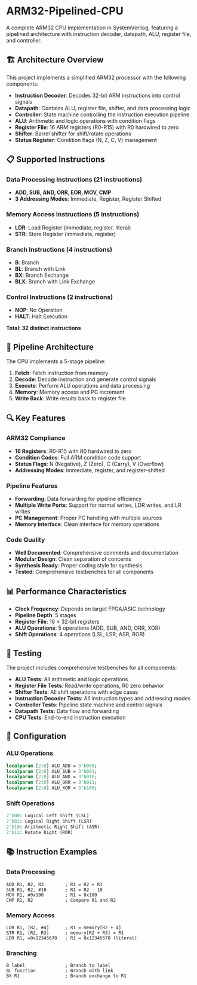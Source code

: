 # ARM32-Pipelined-CPU

A complete ARM32 CPU implementation in SystemVerilog, featuring a pipelined architecture with instruction decoder, datapath, ALU, register file, and controller.

## 🏗️ Architecture Overview

This project implements a simplified ARM32 processor with the following components:

- **Instruction Decoder**: Decodes 32-bit ARM instructions into control signals
- **Datapath**: Contains ALU, register file, shifter, and data processing logic
- **Controller**: State machine controlling the instruction execution pipeline
- **ALU**: Arithmetic and logic operations with condition flags
- **Register File**: 16 ARM registers (R0-R15) with R0 hardwired to zero
- **Shifter**: Barrel shifter for shift/rotate operations
- **Status Register**: Condition flags (N, Z, C, V) management

## 📋 Supported Instructions

### Data Processing Instructions (21 instructions)
- **ADD, SUB, AND, ORR, EOR, MOV, CMP**
- **3 Addressing Modes**: Immediate, Register, Register Shifted

### Memory Access Instructions (5 instructions)
- **LDR**: Load Register (immediate, register, literal)
- **STR**: Store Register (immediate, register)

### Branch Instructions (4 instructions)
- **B**: Branch
- **BL**: Branch with Link
- **BX**: Branch Exchange
- **BLX**: Branch with Link Exchange

### Control Instructions (2 instructions)
- **NOP**: No Operation
- **HALT**: Halt Execution

**Total: 32 distinct instructions**

## 🔧 Pipeline Architecture

The CPU implements a 5-stage pipeline:

1. **Fetch**: Fetch instruction from memory
2. **Decode**: Decode instruction and generate control signals
3. **Execute**: Perform ALU operations and data processing
4. **Memory**: Memory access and PC increment
5. **Write Back**: Write results back to register file

## 🔍 Key Features

### ARM32 Compliance
- **16 Registers**: R0-R15 with R0 hardwired to zero
- **Condition Codes**: Full ARM condition code support
- **Status Flags**: N (Negative), Z (Zero), C (Carry), V (Overflow)
- **Addressing Modes**: Immediate, register, and register-shifted

### Pipeline Features
- **Forwarding**: Data forwarding for pipeline efficiency
- **Multiple Write Ports**: Support for normal writes, LDR writes, and LR writes
- **PC Management**: Proper PC handling with multiple sources
- **Memory Interface**: Clean interface for memory operations

### Code Quality
- **Well Documented**: Comprehensive comments and documentation
- **Modular Design**: Clean separation of concerns
- **Synthesis Ready**: Proper coding style for synthesis
- **Tested**: Comprehensive testbenches for all components

## 📊 Performance Characteristics

- **Clock Frequency**: Depends on target FPGA/ASIC technology
- **Pipeline Depth**: 5 stages
- **Register File**: 16 × 32-bit registers
- **ALU Operations**: 5 operations (ADD, SUB, AND, ORR, XOR)
- **Shift Operations**: 4 operations (LSL, LSR, ASR, ROR)

## 🧪 Testing

The project includes comprehensive testbenches for all components:

- **ALU Tests**: All arithmetic and logic operations
- **Register File Tests**: Read/write operations, R0 zero behavior
- **Shifter Tests**: All shift operations with edge cases
- **Instruction Decoder Tests**: All instruction types and addressing modes
- **Controller Tests**: Pipeline state machine and control signals
- **Datapath Tests**: Data flow and forwarding
- **CPU Tests**: End-to-end instruction execution

## 🔧 Configuration

### ALU Operations
```systemverilog
localparam [2:0] ALU_ADD = 3'b000;
localparam [2:0] ALU_SUB = 3'b001;
localparam [2:0] ALU_AND = 3'b010;
localparam [2:0] ALU_ORR = 3'b011;
localparam [2:0] ALU_XOR = 3'b100;
```

### Shift Operations
```systemverilog
2'b00: Logical Left Shift (LSL)
2'b01: Logical Right Shift (LSR)
2'b10: Arithmetic Right Shift (ASR)
2'b11: Rotate Right (ROR)
```

## 📚 Instruction Examples

### Data Processing
```assembly
ADD R1, R2, R3        ; R1 = R2 + R3
SUB R1, R2, #10       ; R1 = R2 - 10
MOV R1, #0x100        ; R1 = 0x100
CMP R1, R2            ; Compare R1 and R2
```

### Memory Access
```assembly
LDR R1, [R2, #4]      ; R1 = memory[R2 + 4]
STR R1, [R2, R3]      ; memory[R2 + R3] = R1
LDR R1, =0x12345678   ; R1 = 0x12345678 (literal)
```

### Branching
```assembly
B label               ; Branch to label
BL function           ; Branch with link
BX R1                 ; Branch exchange to R1
```

